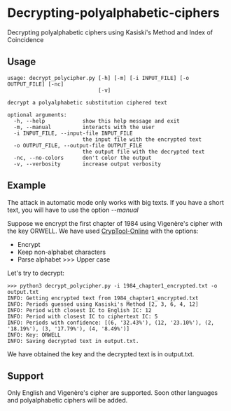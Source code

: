 # Decrypting-polyalphabetic-ciphers
Decrypting polyalphabetic ciphers using Kasiski's Method and Index of Coincidence

## Usage

    usage: decrypt_polycipher.py [-h] [-m] [-i INPUT_FILE] [-o OUTPUT_FILE] [-nc]
                                 [-v]

    decrypt a polyalphabetic substitution ciphered text

    optional arguments:
      -h, --help            show this help message and exit
      -m, --manual          interacts with the user
      -i INPUT_FILE, --input-file INPUT_FILE
                            the input file with the encrypted text
      -o OUTPUT_FILE, --output-file OUTPUT_FILE
                            the output file with the decrypted text
      -nc, --no-colors      don't color the output
      -v, --verbosity       increase output verbosity

## Example

The attack in automatic mode only works with big texts. If you have a short text, you will have to use the option *--manual*

Suppose we encrypt the first chapter of 1984 using Vigenère's cipher with the key ORWELL.
We have used [CrypTool-Online](http://www.cryptool-online.org/index.php?option=com_cto&view=tool&Itemid=99&lang=en) with the options:
- Encrypt
- Keep non-alphabet characters
- Parse alphabet >>> Upper case

Let's try to decrypt:

    >>> python3 decrypt_polycipher.py -i 1984_chapter1_encrypted.txt -o output.txt
    INFO: Getting encrypted text from 1984_chapter1_encrypted.txt
    INFO: Periods guessed using Kasiski's Method [2, 3, 6, 4, 12]
    INFO: Period with closest IC to English IC: 12
    INFO: Period with closest IC to ciphertext IC: 5
    INFO: Periods with confidence: [(6, '32.43%'), (12, '23.10%'), (2, '18.19%'), (3, '17.79%'), (4, '8.49%')]
    INFO: Key: ORWELL
    INFO: Saving decrypted text in output.txt.

We have obtained the key and the decrypted text is in output.txt.


## Support

Only English and Vigenère's cipher are supported.
Soon other languages and polyalphabetic ciphers will be added.
